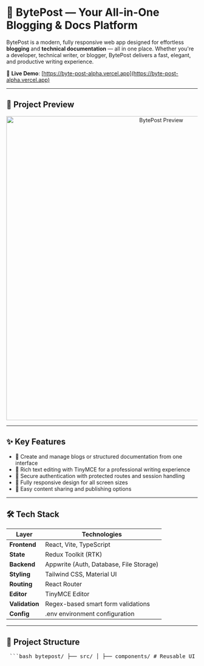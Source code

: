 # 🚀 BytePost — Your All-in-One Blogging & Docs Platform

BytePost is a modern, fully responsive web app designed for effortless **blogging** and **technical documentation** — all in one place. Whether you're a developer, technical writer, or blogger, BytePost delivers a fast, elegant, and productive writing experience.

🔗 **Live Demo**: [https://byte-post-alpha.vercel.app](https://byte-post-alpha.vercel.app)

---

## 🌄 Project Preview

<div align="center">
  <img src="./preview.png" alt="BytePost Preview" width="800" />
</div>

---

## ✨ Key Features

- 📝 Create and manage blogs or structured documentation from one interface  
- 🧾 Rich text editing with TinyMCE for a professional writing experience  
- 🔐 Secure authentication with protected routes and session handling  
- 📱 Fully responsive design for all screen sizes  
- 🚀 Easy content sharing and publishing options  

---

## 🛠 Tech Stack

| Layer          | Technologies                                      |
|----------------|---------------------------------------------------|
| **Frontend**   | React, Vite, TypeScript                           |
| **State**      | Redux Toolkit (RTK)                               |
| **Backend**    | Appwrite (Auth, Database, File Storage)           |
| **Styling**    | Tailwind CSS, Material UI                         |
| **Routing**    | React Router                                      |
| **Editor**     | TinyMCE Editor                                    |
| **Validation** | Regex-based smart form validations                |
| **Config**     | .env environment configuration                    |

---

## 📁 Project Structure

<pre lang="markdown"> ```bash bytepost/ ├── src/ │ ├── components/ # Reusable UI components │ ├── features/ # Redux slices and logic │ ├── pages/ # App pages (Home, Editor, etc.) │ ├── services/ # Appwrite & API integrations │ ├── utils/ # Helper functions and validators │ ├── App.tsx │ └── main.tsx ├── public/ ├── .env.example ├── vite.config.ts └── README.md ``` </pre>
